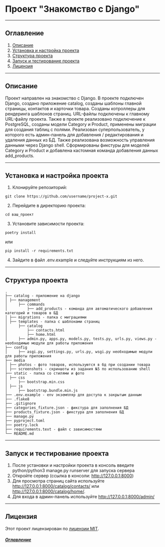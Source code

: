 # Проект "Знакомство с Django"

---

## Оглавление

<a id="content"></a>

1. [Описание](#description)
2. [Установка и настройка проекта](#instruction)
3. [Структура проекта](#structure)
4. [Запуск и тестирование проекта](#launch)
5. [Лицензия](#license)

---

## Описание<a id="description"></a>

Проект направлен на знакомство с Django. В проекте подключен Django, создано приложение catalog, созданы шаблоны
главной страницы, контактов и карточки товара. Созданы котроллеры для рендеринга шаблонов страниц. URL-файлы подключены
к главному URL-файлу проекта. Также в проекте реализовано подключение к PostgreSQL, созданы модели Category и Product,
применены миграции для создания таблиц с полями. Реализован суперпользователь, у которого есть админ-панель для
добавления / редактирования и удаления данных из БД. Также реализована возможность управления данными через Django 
shell. Сформированы фикстуры для моделей Category и Product и добавлена кастомная команда добавления данных
add_products.

---

## Установка и настройка проекта<a id="instruction"></a>

1. Клонируйте репозиторий:

```
git clone https://github.com/username/project-x.git
```

2. Перейдите в директорию проекта:

```
cd ваш_проект
```

3. Установите зависимости проекта:

```
poetry install
```

или

```
pip install -r requirements.txt
```

4. Зайдите в файл .env.example и следуйте инструкциям из него.

---

## Структура проекта<a id="structure"></a>

```
.
├── catalog - приложение на django
│ ├── management
│     ├── commands
│         ├── add_products - команда для автоматического добавления категорий и товаров в БД
│ ├── migrations - папка с миграциями
│ ├── templates - папка с шаблонами страниц
│     ├── catalog
│         ├── contacts.html
│         ├── home.html
│     ├── admin.py, apps.py, models.py, tests.py, urls.py, views.py - необходимые модули для работы приложения
├── config
│     ├── asgi.py, settings.py, urls.py, wsgi.py необходимые модули для работы приложения
├── media
│ ├── photos - фото товаров, используются в бд при создании товара
│ ├── screenshots - скриншоты из задания №5 по использованию shell
├── static - папка со стилями и фото
│ ├── css
│     ├── bootstrap.min.css
│ ├── js
│     ├── bootstrap.bundle.min.js
├── .env.example - env экземпляр для доступа к закрытым данным
├── .flake8
├── .gitignore
├── categories_fixture.json - фикстура для заполнения БД
├── products_fixture.json - фикстура для заполнения БД
├── manage.py
├── pyproject.toml
├── poetry.lock
├── requirements.text - файл с зависимостями
└── README.md
```

---

## Запуск и тестирование проекта<a id="launch"></a>

1. После установки и настройки проекта в консоль введите python/python3 manage.py runserver для запуска сервера
2. Откройте сервер (ссылка в консоли: http://127.0.0.1:8000)
3. Для просмотра страниц сайта используйте http://127.0.0.1:8000/catalog/contacts/ или
http://127.0.0.1:8000/catalog/home/.
4. Для входа в админ-панель используйте http://127.0.0.1:8000/admin/

---

## Лицензия<a id="license"></a>

Этот проект лицензирован по [лицензии MIT](LICENSE).

##### [Оглавление](#content)